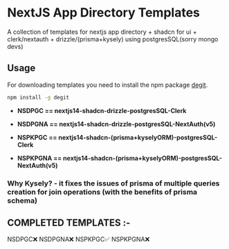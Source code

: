 # NextJS App Directory Templates

A collection of templates for nextjs app directory + shadcn for ui + clerk/nextauth + drizzle/(prisma+kysely) using postgresSQL(sorry mongo devs)

## Usage

For downloading templates you need to install the npm package [degit](https://www.npmjs.com/package/degit).

```bash
npm install -g degit
```

- **NSDPGC == nextjs14-shadcn-drizzle-postgresSQL-Clerk**

- **NSDPGNA == nextjs14-shadcn-drizzle-postgresSQL-NextAuth(v5)**

- **NSPKPGC == nextjs14-shadcn-(prisma+kyselyORM)-postgresSQL-Clerk**

- **NSPKPGNA == nextjs14-shadcn-(prisma+kyselyORM)-postgresSQL-NextAuth(v5)**

### Why Kysely? - it fixes the issues of prisma of multiple queries creation for join operations (with the benefits of prisma schema)

## COMPLETED TEMPLATES :-
NSDPGC❌
NSDPGNA❌
NSPKPGC✅
NSPKPGNA❌

